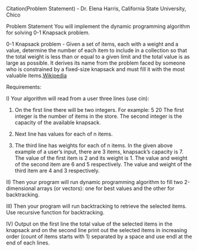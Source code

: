 Citation(Problem Statement)  -  Dr. Elena Harris, California State University, Chico


Problem Statement
You will implement the dynamic programming algorithm for solving 0-1 Knapsack problem. 


0-1 Knapsack problem -
Given a set of items, each with a weight and a value, determine the number of each item to include in a collection so that the total weight is less than or equal to a given limit and the total value is as large as possible. It derives its name from the problem faced by someone who is constrained by a fixed-size knapsack and must fill it with the most valuable items.[Wikipedia](https://en.wikipedia.org/wiki/Knapsack_problem)


Requirements:

I) Your algorithm will read from a user three lines (use cin):

1) On the first line there will be two integers. For example:
5 20
The first integer is the number of items in the store. The second integer is the capacity of the available knapsack.

2) Next line has values for each of n items.

3) The third line has weights for each of n items.
In the given above example of a user’s input, there are 3 items, knapsack’s capacity is 7. The value of the first item is 2 and its weight is 1. The value and weight of the second item are 6 and 5 respectively. The value and weight of the third item are 4 and 3 respectively.


II) Then your program will run dynamic programming algorithm to fill two 2-dimensional arrays (or vectors): one for best values and the other for backtracking.


III) Then your program will run backtracking to retrieve the selected items. Use recursive function for backtracking.


IV) Output on the first line the total value of the selected items in the knapsack and on the second line print out the selected items in increasing order (count of items starts with 1) separated by a space and use endl at the end of each lines.

